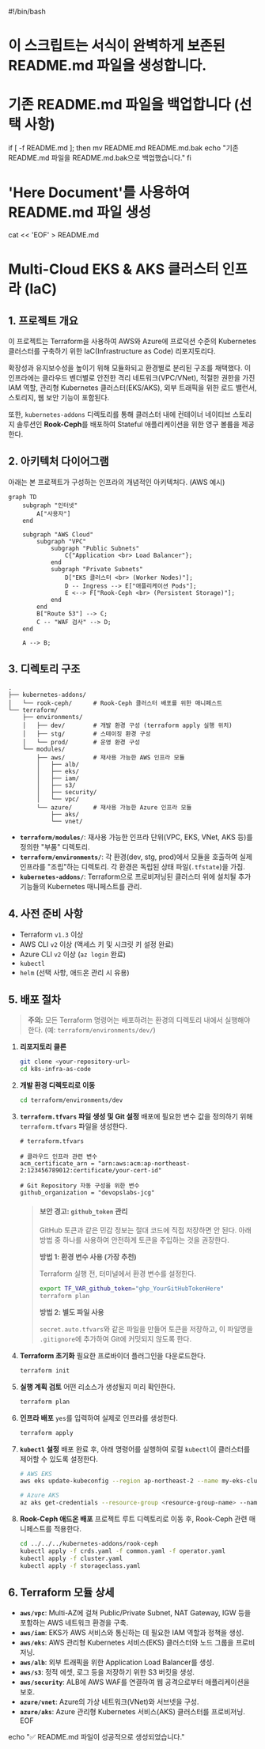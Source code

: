 #!/bin/bash
# 이 스크립트는 서식이 완벽하게 보존된 README.md 파일을 생성합니다.

# 기존 README.md 파일을 백업합니다 (선택 사항)
if [ -f README.md ]; then
    mv README.md README.md.bak
    echo "기존 README.md 파일을 README.md.bak으로 백업했습니다."
fi

# 'Here Document'를 사용하여 README.md 파일 생성
cat << 'EOF' > README.md
# Multi-Cloud EKS & AKS 클러스터 인프라 (IaC)

## 1. 프로젝트 개요

이 프로젝트는 Terraform을 사용하여 AWS와 Azure에 프로덕션 수준의 Kubernetes 클러스터를 구축하기 위한 IaC(Infrastructure as Code) 리포지토리다.

확장성과 유지보수성을 높이기 위해 모듈화되고 환경별로 분리된 구조를 채택했다. 이 인프라에는 클라우드 벤더별로 안전한 격리 네트워크(VPC/VNet), 적절한 권한을 가진 IAM 역할, 관리형 Kubernetes 클러스터(EKS/AKS), 외부 트래픽을 위한 로드 밸런서, 스토리지, 웹 보안 기능이 포함된다.

또한, `kubernetes-addons` 디렉토리를 통해 클러스터 내에 컨테이너 네이티브 스토리지 솔루션인 **Rook-Ceph**를 배포하여 Stateful 애플리케이션을 위한 영구 볼륨을 제공한다.

## 2. 아키텍처 다이어그램

아래는 본 프로젝트가 구성하는 인프라의 개념적인 아키텍처다. (AWS 예시)

```mermaid
graph TD
    subgraph "인터넷"
        A["사용자"]
    end

    subgraph "AWS Cloud"
        subgraph "VPC"
            subgraph "Public Subnets"
                C{"Application <br> Load Balancer"};
            end
            subgraph "Private Subnets"
                D["EKS 클러스터 <br> (Worker Nodes)"];
                D -- Ingress --> E["애플리케이션 Pods"];
                E <--> F["Rook-Ceph <br> (Persistent Storage)"];
            end
        end
        B["Route 53"] --> C;
        C -- "WAF 검사" --> D;
    end

    A --> B;
```

## 3. 디렉토리 구조

```
.
├── kubernetes-addons/
│   └── rook-ceph/      # Rook-Ceph 클러스터 배포를 위한 매니페스트
└── terraform/
    ├── environments/
    │   ├── dev/        # 개발 환경 구성 (terraform apply 실행 위치)
    │   ├── stg/        # 스테이징 환경 구성
    │   └── prod/       # 운영 환경 구성
    └── modules/
        ├── aws/        # 재사용 가능한 AWS 인프라 모듈
        │   ├── alb/
        │   ├── eks/
        │   ├── iam/
        │   ├── s3/
        │   ├── security/
        │   └── vpc/
        └── azure/      # 재사용 가능한 Azure 인프라 모듈
            ├── aks/
            └── vnet/
```

-   **`terraform/modules/`**: 재사용 가능한 인프라 단위(VPC, EKS, VNet, AKS 등)를 정의한 "부품" 디렉토리.
-   **`terraform/environments/`**: 각 환경(dev, stg, prod)에서 모듈을 호출하여 실제 인프라를 "조립"하는 디렉토리. 각 환경은 독립된 상태 파일(`.tfstate`)을 가짐.
-   **`kubernetes-addons/`**: Terraform으로 프로비저닝된 클러스터 위에 설치될 추가 기능들의 Kubernetes 매니페스트를 관리.

## 4. 사전 준비 사항

-   Terraform `v1.3` 이상
-   AWS CLI `v2` 이상 (액세스 키 및 시크릿 키 설정 완료)
-   Azure CLI `v2` 이상 (`az login` 완료)
-   `kubectl`
-   `helm` (선택 사항, 애드온 관리 시 유용)

## 5. 배포 절차

> **주의:** 모든 Terraform 명령어는 배포하려는 환경의 디렉토리 내에서 실행해야 한다. (예: `terraform/environments/dev/`)

1.  **리포지토리 클론**
    ```bash
    git clone <your-repository-url>
    cd k8s-infra-as-code
    ```

2.  **개발 환경 디렉토리로 이동**
    ```bash
    cd terraform/environments/dev
    ```

3.  **`terraform.tfvars` 파일 생성 및 Git 설정**
    배포에 필요한 변수 값을 정의하기 위해 `terraform.tfvars` 파일을 생성한다.

    ```hcl
    # terraform.tfvars

    # 클라우드 인프라 관련 변수
    acm_certificate_arn = "arn:aws:acm:ap-northeast-2:123456789012:certificate/your-cert-id"

    # Git Repository 자동 구성을 위한 변수
    github_organization = "devopslabs-jcg"
    ```

    > #### 보안 경고: `github_token` 관리
    >
    > GitHub 토큰과 같은 민감 정보는 절대 코드에 직접 저장하면 안 된다. 아래 방법 중 하나를 사용하여 안전하게 토큰을 주입하는 것을 권장한다.
    >
    > **방법 1: 환경 변수 사용 (가장 추천)**
    >
    > Terraform 실행 전, 터미널에서 환경 변수를 설정한다.
    > ```bash
    > export TF_VAR_github_token="ghp_YourGitHubTokenHere"
    > terraform plan
    > ```
    >
    > **방법 2: 별도 파일 사용**
    >
    > `secret.auto.tfvars`와 같은 파일을 만들어 토큰을 저장하고, 이 파일명을 `.gitignore`에 추가하여 Git에 커밋되지 않도록 한다.

4.  **Terraform 초기화**
    필요한 프로바이더 플러그인을 다운로드한다.
    ```bash
    terraform init
    ```

5.  **실행 계획 검토**
    어떤 리소스가 생성될지 미리 확인한다.
    ```bash
    terraform plan
    ```

6.  **인프라 배포**
    `yes`를 입력하여 실제로 인프라를 생성한다.
    ```bash
    terraform apply
    ```

7.  **`kubectl` 설정**
    배포 완료 후, 아래 명령어를 실행하여 로컬 `kubectl`이 클러스터를 제어할 수 있도록 설정한다.
    ```bash
    # AWS EKS
    aws eks update-kubeconfig --region ap-northeast-2 --name my-eks-cluster

    # Azure AKS
    az aks get-credentials --resource-group <resource-group-name> --name <aks-cluster-name>
    ```

8.  **Rook-Ceph 애드온 배포**
    프로젝트 루트 디렉토리로 이동 후, Rook-Ceph 관련 매니페스트를 적용한다.
    ```bash
    cd ../../../kubernetes-addons/rook-ceph
    kubectl apply -f crds.yaml -f common.yaml -f operator.yaml
    kubectl apply -f cluster.yaml
    kubectl apply -f storageclass.yaml
    ```

## 6. Terraform 모듈 상세

-   **`aws/vpc`**: Multi-AZ에 걸쳐 Public/Private Subnet, NAT Gateway, IGW 등을 포함하는 AWS 네트워크 환경을 구축.
-   **`aws/iam`**: EKS가 AWS 서비스와 통신하는 데 필요한 IAM 역할과 정책을 생성.
-   **`aws/eks`**: AWS 관리형 Kubernetes 서비스(EKS) 클러스터와 노드 그룹을 프로비저닝.
-   **`aws/alb`**: 외부 트래픽을 위한 Application Load Balancer를 생성.
-   **`aws/s3`**: 정적 에셋, 로그 등을 저장하기 위한 S3 버킷을 생성.
-   **`aws/security`**: ALB에 AWS WAF를 연결하여 웹 공격으로부터 애플리케이션을 보호.
-   **`azure/vnet`**: Azure의 가상 네트워크(VNet)와 서브넷을 구성.
-   **`azure/aks`**: Azure 관리형 Kubernetes 서비스(AKS) 클러스터를 프로비저닝.
EOF

echo "✅ README.md 파일이 성공적으로 생성되었습니다."

